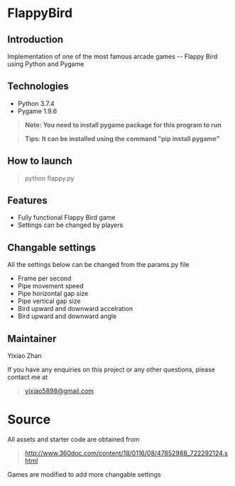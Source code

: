 # FlappyBird

## Introduction

Implementation of one of the most famous arcade games -- Flappy Bird using Python and Pygame

## Technologies
- Python 3.7.4 
- Pygame 1.9.6
>**Note: You need to install pygame package for this program to run**

>**Tips: It can be installed using the command "pip install pygame"**

## How to launch
>python flappy.py

## Features
- Fully functional Flappy Bird game
- Settings can be changed by players

## Changable settings
All the settings below can be changed from the params.py file 
- Frame per second
- Pipe movement speed
- Pipe horizontal gap size
- Pipe vertical gap size
- Bird upward and downward accelration
- Bird upward and downward angle

## Maintainer

Yixiao Zhan 

If you have any enquiries on this project or any other questions, please contact me at
>yixiao5898@gmail.com

# Source

All assets and starter code are obtained from 
> http://www.360doc.com/content/18/0116/08/47852988_722292124.shtml

Games are modified to add more changable settings